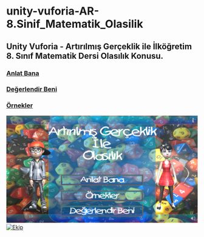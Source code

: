 # unity-vuforia-AR-8.Sinif_Matematik_Olasilik
## Unity Vuforia - Artırılmış Gerçeklik ile İlköğretim 8. Sınıf Matematik Dersi Olasılık Konusu.
### [Anlat Bana](https://www.youtube.com/watch?v=L1_leWNnV9Q)
### [Değerlendir Beni](https://www.youtube.com/watch?v=3F_PHC4CMC4)
### [Örnekler](https://www.youtube.com/watch?v=lgPxbFjZfuM)
[![Cover](github/cover.png)](https://www.youtube.com/@ilkadam "Cover")
[![Ekip](github/ekip.png)](https://www.youtube.com/@ilkadam "Ekip")